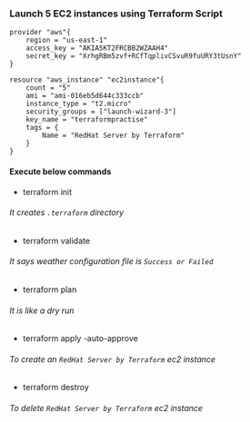 ### Launch 5 EC2 instances using Terraform Script 

```
provider "aws"{
    region = "us-east-1"
    access_key = "AKIA5KT2FRCBB2WZAAH4"
    secret_key = "XrhgRBm5zvf+RCfTqplivCSvuR9fuURY3tUsnY"
}

resource "aws_instance" "ec2instance"{
    count = "5"
    ami = "ami-016eb5d644c333ccb"
    instance_type = "t2.micro"
    security_groups = ["launch-wizard-3"]
    key_name = "terraformpractise"
    tags = {
        Name = "RedHat Server by Terraform"
    }
}
```

#### Execute below commands 


- terraform init  
###### It creates ```.terraform``` directory
- terraform validate 
###### It says weather configuration file is ```Success or Failed```
- terraform plan 
###### It is like a dry run
- terraform apply -auto-approve
###### To create an ```RedHat Server by Terraform``` ec2 instance

- terraform destroy 
###### To delete ```RedHat Server by Terraform``` ec2 instance
